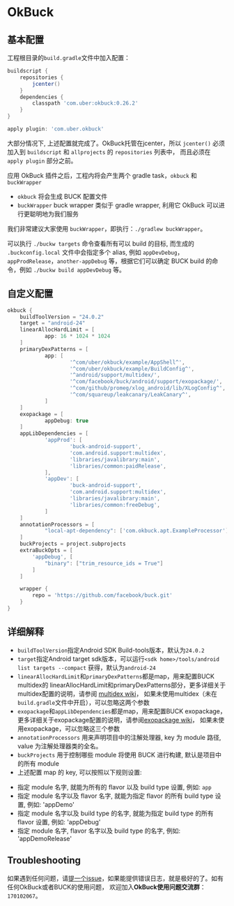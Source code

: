 # OkBuck

## 基本配置
工程根目录的`build.gradle`文件中加入配置：

```gradle
buildscript {
    repositories {
        jcenter()
    }
    dependencies {
        classpath 'com.uber:okbuck:0.26.2'
    }
}

apply plugin: 'com.uber.okbuck'
```

大部分情况下, 上述配置就完成了。OkBuck托管在jcenter，所以 `jcenter()`
必须加入到 `buildscript` 和 `allprojects` 的 `repositories` 列表中，
而且必须在 `apply plugin` 部分之前。

应用 OkBuck 插件之后，工程内将会产生两个 gradle task，`okbuck` 和 `buckWrapper`

+  `okbuck` 将会生成 BUCK 配置文件
+  `buckWrapper` buck wrapper 类似于 gradle wrapper, 利用它 OkBuck 可以进行更聪明地为我们服务

我们非常建议大家使用 `buckWrapper`，即执行：`./gradlew buckWrapper`。

可以执行 `./buckw targets` 命令查看所有可以 build 的目标, 而生成的 `.buckconfig.local`
文件中会指定多个 alias, 例如 `appDevDebug`，`appProdRelease`，`another-appDebug`
等，根据它们可以确定 BUCK build 的命令，例如 `./buckw build appDevDebug` 等。

## 自定义配置
```gradle
okbuck {
    buildToolVersion = "24.0.2"
    target = "android-24"
    linearAllocHardLimit = [
            app: 16 * 1024 * 1024
    ]
    primaryDexPatterns = [
            app: [
                    '^com/uber/okbuck/example/AppShell^',
                    '^com/uber/okbuck/example/BuildConfig^',
                    '^android/support/multidex/',
                    '^com/facebook/buck/android/support/exopackage/',
                    '^com/github/promeg/xlog_android/lib/XLogConfig^',
                    '^com/squareup/leakcanary/LeakCanary^',
            ]
    ]
    exopackage = [
            appDebug: true
    ]
    appLibDependencies = [
            'appProd': [
                    'buck-android-support',
                    'com.android.support:multidex',
                    'libraries/javalibrary:main',
                    'libraries/common:paidRelease',
            ],
            'appDev': [
                    'buck-android-support',
                    'com.android.support:multidex',
                    'libraries/javalibrary:main',
                    'libraries/common:freeDebug',
            ]
    ]
    annotationProcessors = [
            "local-apt-dependency": ['com.okbuck.apt.ExampleProcessor']
    ]
    buckProjects = project.subprojects
    extraBuckOpts = [
        'appDebug', [
            "binary": ["trim_resource_ids = True"]
        ]
    ]

    wrapper {
        repo = 'https://github.com/facebook/buck.git'
    }
}
```

## 详细解释
+  `buildToolVersion`指定Android SDK Build-tools版本，默认为`24.0.2`
+  `target`指定Android target sdk版本，可以运行`<sdk home>/tools/android list targets --compact`
获得，默认为`android-24`
+  `linearAllocHardLimit`和`primaryDexPatterns`都是map，用来配置BUCK multidex的
linearAllocHardLimit和primaryDexPatterns部分，更多详细关于multidex配置的说明，请参阅
[multidex wiki](https://github.com/uber/okbuck/wiki/Multidex-Configuration-Guide)，
如果未使用multidex（未在`build.gradle`文件中开启），可以忽略这两个参数
+  `exopackage`和`appLibDependencies`都是map，用来配置BUCK exopackage，
更多详细关于exopackage配置的说明，请参阅[exopackage wiki](https://github.com/uber/okbuck/wiki/Exopackage-Configuration-Guide)，
如果未使用exopackage，可以忽略这三个参数
+ `annotationProcessors` 用来声明项目中的注解处理器, key 为 module 路径, value 为注解处理器类的全名。
+  `buckProjects` 用于控制哪些 module 将使用 BUCK 进行构建, 默认是项目中的所有 module
+ 上述配置 map 的 key, 可以按照以下规则设置:
 - 指定 module 名字, 就能为所有的 flavor 以及 build type 设置, 例如: `app`
 - 指定 module 名字以及 flavor 名字, 就能为指定 flavor 的所有 build type 设置, 例如: 'appDemo'
 - 指定 module 名字以及 build type 的名字, 就能为指定 build type 的所有 flavor 设置, 例如: 'appDebug'
 - 指定 module 名字, flavor 名字以及 build type 的名字, 例如: 'appDemoRelease'

## Troubleshooting
如果遇到任何问题，请[提一个issue](https://github.com/uber/okbuck/issues/new)，如果能提供错误日志，就是极好的了。如有任何OkBuck或者BUCK的使用问题，
欢迎加入**OkBuck使用问题交流群**：`170102067`。
